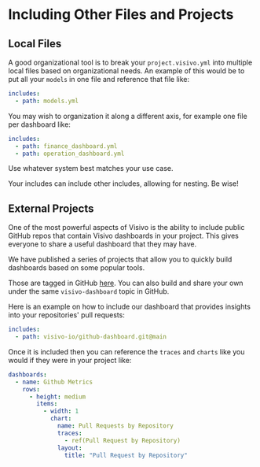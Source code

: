 # Including Other Files and Projects

## Local Files

A good organizational tool is to break your `project.visivo.yml` into multiple local files based on organizational needs.  An example of this would be to put all your `models` in one file and reference that file like:

``` yaml
includes:
  - path: models.yml
```

You may wish to organization it along a different axis, for example one file per dashboard like:

``` yaml
includes:
  - path: finance_dashboard.yml
  - path: operation_dashboard.yml
```

Use whatever system best matches your use case. 

Your includes can include other includes, allowing for nesting.  Be wise!

## External Projects

One of the most powerful aspects of Visivo is the ability to include public GitHub repos that contain Visivo dashboards in your project.  This gives everyone to share a useful dashboard that they may have. 

We have published a series of projects that allow you to quickly build dashboards based on some popular tools.

Those are tagged in GitHub [here](https://github.com/topics/visivo-dashboard).
You can also build and share your own under the same `visivo-dashboard` topic in GitHub.

Here is an example on how to include our dashboard that provides insights into your repositories' pull requests:

``` yaml
includes:
  - path: visivo-io/github-dashboard.git@main
```

Once it is included then you can reference the `traces` and `charts` like you would if they were in your project like:

``` yaml
dashboards:
  - name: Github Metrics
    rows:
      - height: medium
        items:
          - width: 1
            chart:
              name: Pull Requests by Repository
              traces:
                - ref(Pull Request by Repository)
              layout:
                title: "Pull Request by Repository"
```